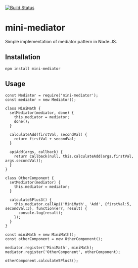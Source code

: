 [![Build Status](https://travis-ci.org/iwanjunaid/mini-mediator.svg?branch=master)](https://travis-ci.org/iwanjunaid/mini-mediator)

mini-mediator
=============

Simple implementation of mediator pattern in Node.JS.

## Installation

```
npm install mini-mediator
```
## Usage

```
const Mediator = require('mini-mediator');
const mediator = new Mediator();

class MiniMath {
  setMediator(mediator, done) {
    this.mediator = mediator;
    done();
  }
  
  calculateAdd(firstVal, secondVal) {
    return firstVal + secondVal;
  }

  apiAdd(args, callback) {
    return callback(null, this.calculateAdd(args.firstVal, args.secondVal));
  }
}

class OtherComponent {
  setMediator(mediator) {
    this.mediator = mediator;
  }

  calculate5Plus3() {
    this.mediator.callApi('MiniMath', 'Add', {firstVal:5, secondVal:3}, function(err, result) {
      console.log(result);
    });
  }
}

const miniMath = new MiniMath();
const otherComponent = new OtherComponent();

mediator.register('MiniMath', miniMath);
mediator.register('OtherComponent', otherComponent);

otherComponent.calculate5Plus3();
```
